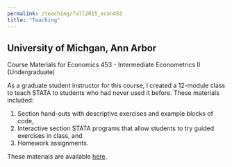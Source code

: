 ```yaml
---
permalink: /teaching/fall2015_econ453
title: "Teaching"
---
```

## University of Michgan, Ann Arbor ##
Course Materials for Economics 453 - Intermediate Econometrics II (Undergraduate)  

As a graduate student instructor for this course, I created a 12-module class to teach STATA to students who had never used it before. These materials included:  
1) Section hand-outs with descriptive exercises and example blocks of code,  
2) Interactive section STATA programs that allow students to try guided exercises in class, and  
3) Homework assignments.  


These materials are available [here](/assets/teaching/fall2015_econ451/Cole_Econ452_Lessons.zip).
